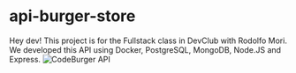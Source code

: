 # api-burger-store
Hey dev!
This project is for the Fullstack class in DevClub with Rodolfo Mori. We developed this API using Docker, PostgreSQL, MongoDB, Node.JS and Express.
![CodeBurger API](https://github.com/devmichelle95/api-burger-store/assets/97068209/c2fa718e-54e4-4c41-af63-a214196071b4)

